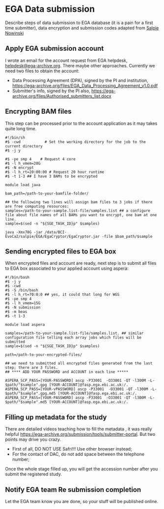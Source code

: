 # EGA Data submission

Describe steps of data submission to EGA database (it is a pain for a first time submitter), data encryption and submission codes adapted from [Salpie Nowinski](https://github.com/salpie)

## Apply EGA submission account

I wrote an email for the account request from EGA helpdesk, helpdesk@ega-archive.org. There maybe other approaches. Currently we need two files to obtain the account:

+ Data Processing Agreement (DPA), signed by the PI and institution, https://ega-archive.org/files/EGA_Data_Processing_Agreement_v1.0.pdf
+ Submitter's info, signed by the PI also, https://ega-archive.org/files/Authorised_submitters_list.docx

## Encrypting BAM files

This step can be processed prior to the account application as it may takes quite long time.

```
#!/bin/sh
#$ -cwd           # Set the working directory for the job to the current directory
#$ -j y

#$ -pe smp 4    # Request 4 core
#$ -l h_vmem=20G
#$ -N encrypt
#$ -l h_rt=20:00:00 # Request 20 hour runtime
#$ -t 1-3 ## I have 3 BAMs to be encrypted

module load java

bam_path=/path-to-your-bamfile-folder/

## the following two lines will assign bam files to 3 jobs if there are free computing resources:
samples=/path-to-your-sample.list-file/samples.list ## a configure file about file names of all BAMs you want to encrypt, one bam at one line.
sample=$(sed -n "${SGE_TASK_ID}p" $samples)

java -Xmx70G -jar /data/BCI-EvoCa2/salpie/EGA/EgaCryptor/EgaCryptor.jar -file $bam_path/$sample

```

## Sending encrypted files to EGA box
When encrypted files and account are ready, next step is to submit all files to EGA box associated to your applied account using aspera:

```
#!/bin/bash
#$ -j y
#$ -cwd 
#$ -S /bin/bash
#$ -l h_rt=70:0:0 ## yes, it could that long for WGS 
#$ -pe smp 4
#$ -l h_vmem=15G
#$ -N submission
#$ -m beas
#$ -t 1-3

module load aspera

samples=/path-to-your-sample.list-file/samples.list. ## similar configuration file telling each array jobs which files will be submitted
sample=$(sed -n "${SGE_TASK_ID}p" $samples)

path=/path-to-your-encrypted-files/

## we need to submitted all encrypted files generated from the last step; there are 3 files. 
## **** ADD YOUR PASSWORD and ACCOUNT in each line *****

ASPERA_SCP_PASS=[YOUR-PASSWORD] ascp -P33001  -O33001 -QT -l300M -L- $path/"$sample".gpg [YOUR-ACCOUNT]@fasp.ega.ebi.ac.uk:/.
ASPERA_SCP_PASS=[YOUR-vPASSWORD] ascp -P33001  -O33001 -QT -l300M -L- $path/"$sample".gpg.md5 [YOUR-ACCOUNT]@fasp.ega.ebi.ac.uk:/.
ASPERA_SCP_PASS=[YOUR-PASSWORD] ascp -P33001  -O33001 -QT -l300M -L- $path/"$sample".md5 [YOUR-ACCOUNT]@fasp.ega.ebi.ac.uk:/.

```

## Filling up metadata for the study
There are detailed videos teaching how to fill the metadata , it was really helpful https://ega-archive.org/submission/tools/submitter-portal. But two points may drive you crazy.
+ First of all, DO NOT USE Safri!!! Use other browser instead;
+ For the contact of DAC, do not add space between the telephone number;

Once the whole stage filled up, you will get the accession number after you submit the registered study.

## Notify EGA team Re submission completion

Let the EGA team know you are done, so your stuff will be published online.
